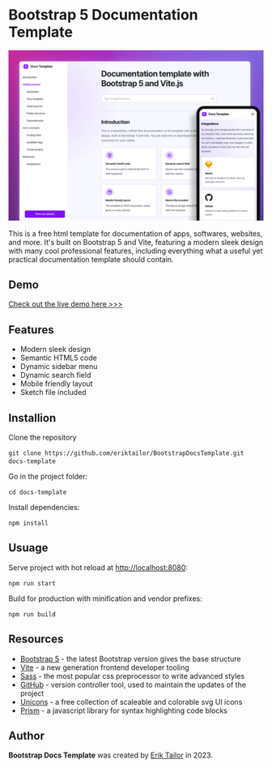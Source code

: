 # Bootstrap 5 Documentation Template
[![Foo](/screenshot.png)](https://eriktailor.github.io/bootstrap-docs-template)

This is a free html template for documentation of apps, softwares, websites, and more. It's built on Bootstrap 5 and Vite, featuring a modern sleek design with many cool professional features, including everything what a useful yet practical documentation template should contain.

## Demo
[Check out the live demo here >>>](https://eriktailor.github.io/bootstrap-docs-template)

## Features
- Modern sleek design
- Semantic HTML5 code
- Dynamic sidebar menu
- Dynamic search field
- Mobile friendly layout
- Sketch file included

## Installion
Clone the repository
```
git clone https://github.com/eriktailor/BootstrapDocsTemplate.git docs-template
```

Go in the project folder:
```
cd docs-template
```

Install dependencies:
```
npm install
```


## Usuage
Serve project with hot reload at [http://localhost:8080](http://localhost:8080):
```
npm run start
```

Build for production with minification and vendor prefixes:
```
npm run build
```

## Resources
- [Bootstrap 5](https://getbootstrap.com) - the latest Bootstrap version gives the base structure
- [Vite](https://vitejs.dev) - a new generation frontend developer tooling
- [Sass](https://vitejs.dev) - the most popular css preprocessor to write advanced styles
- [GitHub](https://vitejs.dev) - version controller tool, used to maintain the updates of the project
- [Unicons](https://vitejs.dev) - a free collection of scaleable and colorable svg UI icons
- [Prism](https://vitejs.dev) - a javascript library for syntax highlighting code blocks

## Author
**Bootstrap Docs Template** was created by [Erik Tailor](https://eriktailor.hu) in 2023.